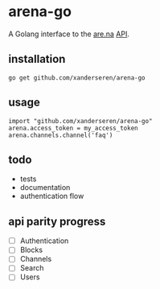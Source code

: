 # arena-go

A Golang interface to the [are.na](https://www.are.na/) [API](https://dev.are.na/documentation).

## installation

    go get github.com/xanderseren/arena-go

## usage

    import "github.com/xanderseren/arena-go"
    arena.access_token = my_access_token
    arena.channels.channel('faq')

## todo

- tests
- documentation
- authentication flow

## api parity progress

- [ ] Authentication
- [ ] Blocks
- [ ] Channels
- [ ] Search
- [ ] Users
